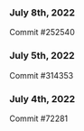 ### July 8th, 2022

Commit #252540

### July 5th, 2022

Commit #314353


### July 4th, 2022

Commit #72281
